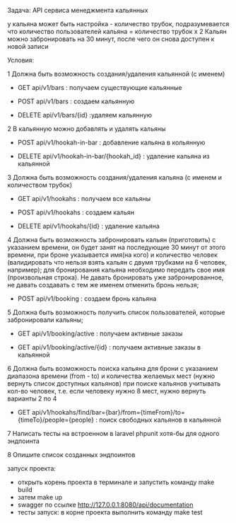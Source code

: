 
Задача: API сервиса менеджмента кальянных

у кальяна может быть настройка - количество трубок, подразумевается что количество пользователей кальяна = количество трубок x 2
Кальян можно забронировать на 30 минут, после чего он снова доступен к новой записи

Условия:

1 Должна быть возможность создания/удаления кальянной (с именем)

- GET api/v1/bars : получаем существующие кальянные

- POST  api/v1/bars : создаем кальянную

- DELETE api/v1/bars/{id} :удаляем кальянную

2 В кальянную можно добавлять и удалять кальяны

- POST  api/v1/hookah-in-bar : добавление  кальяна в кольянную

- DELETE  api/v1/hookah-in-bar/{hookah_id} : удаление кальяна из кальянной

3 Должна быть возможность создания/удаления кальяна (с именем и количеством трубок)

- GET api/v1/hookahs : получаем все кальяны

- POST  api/v1/hookahs :  создаем кальян

- DELETE    api/v1/hookahs/{id} : удаление кальяна


4 Должна быть возможность забронировать кальян (приготовить) с указанием времени, он будет занят на последующие 30 минут от этого времени,
            при броне указывается имя(на кого) и количество человек (валидировать что нельзя взять кальян с двумя трубками на 6 человек, например);
            для бронирования кальяна необходимо передать свое имя (произвольная строка).
            Не давать бронировать уже забронированное, не давать создавать с тем же именем
            отменить бронь нельзя;

- POST      api/v1/booking : создаем бронь кальяна
	
5 Должна быть возможность получить список пользователей, которые забронировали кальяны;

- GET api/v1/booking/active : получаем активные заказы

- GET api/v1/booking/active/{id} : получаем активные заказы в кальянной


6 Должна быть возможность поиска кальяна для брони с указанием диапазона времени (from - to) и количества желаемых мест (нужно вернуть список доступных кальянов)
     при поиске кальянов учитывать кол-во человек, т.е. если человеку нужно 8 мест, нужно вернуть варианты 2 по 4

- GET api/v1/hookahs/find/bar={bar}/from={timeFrom}/to={timeTo}/people={people} : поиск свободных кальянов в кальянной

7 Напиcать тесты на встроенном в laravel phpunit хотя-бы для одного эндпоинта

8 Опишите список созданных эндпоинтов

запуск проекта:
- открыть корень проекта в терминале и запустить команду make build
- затем make up
- swagger по ссылке http://127.0.0.1:8080/api/documentation
- тесты запуск: в корне проекта выполнить команду make test
